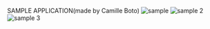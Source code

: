 SAMPLE APPLICATION(made by Camille Boto)
![sample](https://user-images.githubusercontent.com/72148813/108530450-95831980-7310-11eb-8944-67ed3cfa08fc.jpg)
![sample 2](https://user-images.githubusercontent.com/72148813/108530687-d11de380-7310-11eb-919f-a09df2793d1a.jpg)
![sample 3](https://user-images.githubusercontent.com/72148813/108530731-e430b380-7310-11eb-8f8d-ff44b9f34759.jpg)
